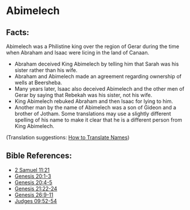 # Abimelech #

## Facts: ##

Abimelech was a Philistine king over the region of Gerar during the time when Abraham and Isaac were licing in the land of Canaan.

* Abraham deceived King Abimelech by telling him that Sarah was his sister rather than his wife.
* Abraham and Abimelech made an agreement regarding ownership of wells at Beersheba.
* Many years later, Isaac also deceived Abimelech and the other men of Gerar by saying that Rebekah was his sister, not his wife.
* King Abimelech rebuked Abraham and then Isaac for lying to him.
* Another man by the name of Abimelech was a son of Gideon and a brother of Jotham. Some translations may use a slightly different spelling of his name to make it clear that he is a different person from King Abimelech.

(Translation suggestions: [How to Translate Names](en/ta-vol1/translate/man/translate-names))



## Bible References: ##

* [2 Samuel 11:21](en/tn/2sa/help/11/21)
* [Genesis 20:1-3](en/tn/gen/help/20/01)
* [Genesis 20:4-5](en/tn/gen/help/20/04)
* [Genesis 21:22-24](en/tn/gen/help/21/22)
* [Genesis 26:9-11](en/tn/gen/help/26/09)
* [Judges 09:52-54](en/tn/jdg/help/09/52)